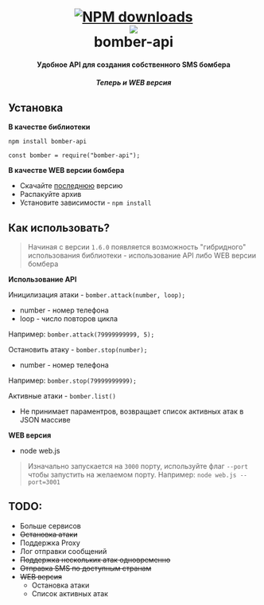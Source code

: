<h1 align="center">
  <a href="https://www.npmjs.com/package/bomber-api"><img src="https://img.shields.io/npm/dt/bomber-api" alt="NPM downloads"></a>
  <br>
  <a href="https://github.com/shketov/bomber-api"><img src="https://emojipedia-us.s3.dualstack.us-west-1.amazonaws.com/thumbs/120/apple/237/collision-symbol_1f4a5.png"></a>
  <br>
  bomber-api
  <br>
</h1>

<h4 align="center">Удобное API для создания собственного SMS бомбера</h4>
<h5 align="center">Теперь и WEB версия</h5>


## Установка

**В качестве библиотеки**

`npm install bomber-api`

`const bomber = require("bomber-api");`

**В качестве WEB версии бомбера**

  * Скачайте [последнюю](https://github.com/shketov/bomber-api/releases/) версию
  * Распакуйте архив
  * Установите зависимости - `npm install`
## Как использовать?
> Начиная с версии `1.6.0` появляется возможность "гибридного" использования библиотеки - использование API либо WEB версии бомбера

**Использование API**

Иницилизация атаки - `bomber.attack(number, loop);`
  * number - номер телефона
  * loop - число повторов цикла

Например: `bomber.attack(79999999999, 5);`

Остановить атаку - `bomber.stop(number);`
  * number - номер телефона
  
Например: `bomber.stop(79999999999);`

Активные атаки - `bomber.list()`
  * Не принимает параментров, возвращает список активных атак в JSON массиве

  **WEB версия**
  * node web.js
  > Изначально запускается на `3000` порту, используйте флаг `--port` чтобы запустить на желаемом порту. Например: `node web.js --port=3001`
  
## TODO:
  * Больше сервисов
  * ~~Остановка атаки~~
  * Поддержка Proxy
  * Лог отправки сообщений
  * ~~Поддержка нескольких атак одновременно~~
  * ~~Отправка SMS по доступным странам~~
  * ~~WEB версия~~
    * Остановка атаки
    * Список активных атак

